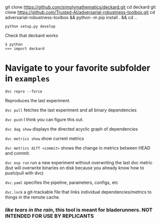 git clone https://github.com/simplymathematics/deckard.git
cd deckard
git clone https://github.com/Trusted-AI/adversarial-robustness-toolbox.git
cd adversarial-robustness-toolbox && python -m pip install . && cd ..

```python setup.py develop```  

Check that deckard works

```$ python```  
```>>> import deckard```  

# Navigate to your favorite subfolder in `examples`

```dvc repro --force``` 

Reproduces the last experiment.

```dvc pull``` 
fetches the last experiment and all binary dependencies

```dvc push``` I think you can figure this out.

```dvc dag show``` 
displays the directed acyclic  graph of dependencies

```dvc metrics show``` 
show current metrics

```dvc metrics diff <commit>``` 
shows the change in metrics between HEAD and commit. 

```dvc exp run```
run a new experiment without overwriting the last dvc metric (but will overwrite binaries on disk because you already know how to push/pull with dvc)

```dvc.yaml``` specifies the pipeline, parameters, configs, etc 

```dvc.lock``` a git-trackable file that links individual dependencies/metrics to things in the remote cache.

### _like tears in the rain_, this tool is meant for bladerunners. NOT INTENDED FOR USE BY REPLICANTS
